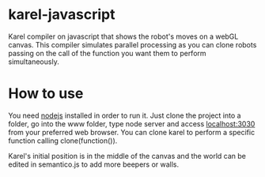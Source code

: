 # karel-javascript
Karel compiler on javascript that shows the robot's moves on a webGL canvas. This compiler simulates parallel processing as you can clone robots passing on the call of the function you want them to perform simultaneously.


# How to use
You need [nodejs](https://nodejs.org/en/) installed in order to run it.
Just clone the project into a folder, go into the www folder, type node server and access [localhost:3030](http://localhost:3030) from your preferred web browser.
You can clone karel to perform a specific function calling clone(function()).

Karel's initial position is in the middle of the canvas and the world can be edited in semantico.js to add more beepers or walls.

